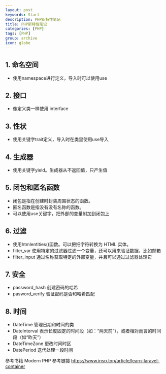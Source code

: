 ```yaml
---
layout: post
keywords: Start
description: PHP新特性笔记
title: PHP新特性笔记
categories: [PHP]
tags: [PHP]
group: archive
icon: globe
---
```




## 1. 命名空间
- 使用namespace进行定义，导入时可以使用use

## 2. 接口
- 像定义类一样使用 interface

## 3. 性状
- 使用关键字trait定义，导入时在类里使用use导入

## 4. 生成器
- 使用关键字yield。生成器从不返回值，只产生值

## 5. 闭包和匿名函数
- 闭包是指在创建时封装周围状态的函数。
- 匿名函数是指没有没有名称的函数。
- 可以使用use关键字，把外部的变量附加到闭包上

## 6. 过滤
- 使用htmlentities()函数。可以把把字符转换为 HTML 实体。
- filter_var 使用特定的过滤器过滤一个变量，还可以用来验证数据，比如邮箱
- filter_input 通过名称获取特定的外部变量，并且可以通过过滤器处理它

## 7. 安全
- password_hash  创建密码的哈希
- pasword_verify 验证密码是否和哈希匹配

## 8. 时间
- DateTime 管理日期和时间的类
- DateInterval 表示长度固定的时间段（如：“两天前”），或者相对而言的时间段（如“昨天”）
- DateTimeZone 更改时间时区
- DatePeriod 迭代处理一段时间


参考书籍
    Modern PHP
参考链接
    https://www.insp.top/article/learn-laravel-container